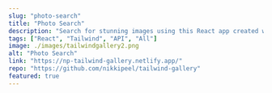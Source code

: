 ```yaml
---
slug: "photo-search"
title: "Photo Search"
description: "Search for stunning images using this React app created with the Pixabay API and TailwindCSS"
tags: ["React", "Tailwind", "API", "All"]
image: ./images/tailwindgallery2.png
alt: "Photo Search"
link: "https://np-tailwind-gallery.netlify.app/"
repo: "https://github.com/nikkipeel/tailwind-gallery"
featured: true
---
```

